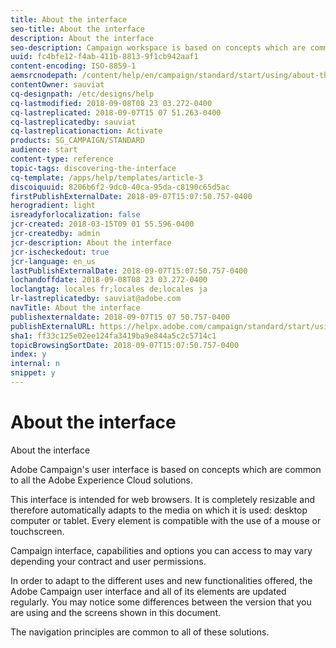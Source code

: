 ```yaml
---
title: About the interface
seo-title: About the interface
description: About the interface
seo-description: Campaign workspace is based on concepts which are common to all the Adobe Experience Cloud solutions..
uuid: fc4bfe12-f4ab-411b-8813-9f1cb942aaf1
content-encoding: ISO-8859-1
aemsrcnodepath: /content/help/en/campaign/standard/start/using/about-the-interface
contentOwner: sauviat
cq-designpath: /etc/designs/help
cq-lastmodified: 2018-09-08T08 23 03.272-0400
cq-lastreplicated: 2018-09-07T15 07 51.263-0400
cq-lastreplicatedby: sauviat
cq-lastreplicationaction: Activate
products: SG_CAMPAIGN/STANDARD
audience: start
content-type: reference
topic-tags: discovering-the-interface
cq-template: /apps/help/templates/article-3
discoiquuid: 8206b6f2-9dc0-40ca-95da-c8190c65d5ac
firstPublishExternalDate: 2018-09-07T15:07:50.757-0400
herogradient: light
isreadyforlocalization: false
jcr-created: 2018-03-15T09 01 55.596-0400
jcr-createdby: admin
jcr-description: About the interface
jcr-ischeckedout: true
jcr-language: en_us
lastPublishExternalDate: 2018-09-07T15:07:50.757-0400
lochandoffdate: 2018-09-08T08 23 03.272-0400
loclangtag: locales fr;locales de;locales ja
lr-lastreplicatedby: sauviat@adobe.com
navTitle: About the interface
publishexternaldate: 2018-09-07T15 07 50.757-0400
publishExternalURL: https://helpx.adobe.com/campaign/standard/start/using/about-the-interface.html
sha1: ff33c125e02ee124fa3419ba9e844a5c2c5714c1
topicBrowsingSortDate: 2018-09-07T15:07:50.757-0400
index: y
internal: n
snippet: y
---
```


# About the interface

About the interface

Adobe Campaign's user interface is based on concepts which are common to all the Adobe Experience Cloud solutions.

This interface is intended for web browsers. It is completely resizable and therefore automatically adapts to the media on which it is used: desktop computer or tablet. Every element is compatible with the use of a mouse or touchscreen.

Campaign interface, capabilities and options you can access to may vary depending your contract and user permissions.

In order to adapt to the different uses and new functionalities offered, the Adobe Campaign user interface and all of its elements are updated regularly. You may notice some differences between the version that you are using and the screens shown in this document.

The navigation principles are common to all of these solutions.
